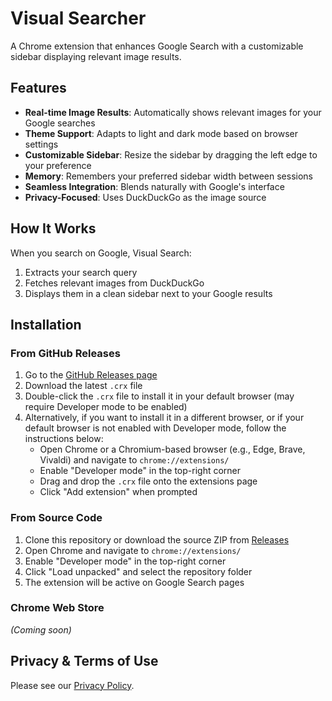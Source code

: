 # Visual Searcher

A Chrome extension that enhances Google Search with a customizable sidebar displaying relevant image results.

## Features

- **Real-time Image Results**: Automatically shows relevant images for your Google searches
- **Theme Support**: Adapts to light and dark mode based on browser settings
- **Customizable Sidebar**: Resize the sidebar by dragging the left edge to your preference
- **Memory**: Remembers your preferred sidebar width between sessions
- **Seamless Integration**: Blends naturally with Google's interface
- **Privacy-Focused**: Uses DuckDuckGo as the image source

## How It Works

When you search on Google, Visual Search:

1. Extracts your search query
2. Fetches relevant images from DuckDuckGo
3. Displays them in a clean sidebar next to your Google results

## Installation

### From GitHub Releases

1. Go to the [GitHub Releases page](https://github.com/dcstup/visualsearch/releases)
2. Download the latest `.crx` file
3. Double-click the `.crx` file to install it in your default browser (may require Developer mode to be enabled)
4. Alternatively, if you want to install it in a different browser, or if your default browser is not enabled with Developer mode, follow the instructions below:
   - Open Chrome or a Chromium-based browser (e.g., Edge, Brave, Vivaldi) and navigate to `chrome://extensions/`
   - Enable "Developer mode" in the top-right corner
   - Drag and drop the `.crx` file onto the extensions page
   - Click "Add extension" when prompted

### From Source Code

1. Clone this repository or download the source ZIP from [Releases](https://github.com/YOUR_USERNAME/visualsearch/releases)
2. Open Chrome and navigate to `chrome://extensions/`
3. Enable "Developer mode" in the top-right corner
4. Click "Load unpacked" and select the repository folder
5. The extension will be active on Google Search pages

### Chrome Web Store

_(Coming soon)_

## Privacy & Terms of Use

Please see our [Privacy Policy](PRIVACY.md).
